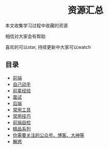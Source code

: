 <h1 align="center">资源汇总</h1>

本文收集学习过程中收藏的资源

相信对大家会有帮助

喜欢的可以star, 持续更新中大家可以watch

## 目录

* [前端](FRONTEND.md)
* [自己动手](DIY.md)
* [前辈经验](EXPERIENCE.md)
* [面试](INTERVIEW.md)
* [后端](BACKEND.md)
* [常用工具](USEFULTOOLS.md)
* [常用技巧](SKILLS.md)
* [前端自检](CHECKLIST.md)
* [精品系列](LIST.md)
* [你需要关注的公众号、博客、大神等](FOLLOW.md)
* [解惑](GUIDE.md)

